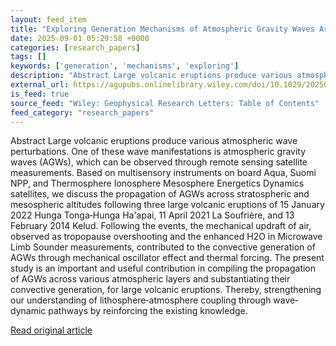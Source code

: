 ```yaml
---
layout: feed_item
title: "Exploring Generation Mechanisms of Atmospheric Gravity Waves Arising in Large Volcanic Eruptions"
date: 2025-09-01 05:29:58 +0000
categories: [research_papers]
tags: []
keywords: ['generation', 'mechanisms', 'exploring']
description: "Abstract Large volcanic eruptions produce various atmospheric wave perturbations"
external_url: https://agupubs.onlinelibrary.wiley.com/doi/10.1029/2025GL115607?af=R
is_feed: true
source_feed: "Wiley: Geophysical Research Letters: Table of Contents"
feed_category: "research_papers"
---
```


Abstract Large volcanic eruptions produce various atmospheric wave perturbations. One of these wave manifestations is atmospheric gravity waves (AGWs), which can be observed through remote sensing satellite measurements. Based on multisensory instruments on board Aqua, Suomi NPP, and Thermosphere Ionosphere Mesosphere Energetics Dynamics satellites, we discuss the propagation of AGWs across stratospheric and mesospheric altitudes following three large volcanic eruptions of 15 January 2022 Hunga Tonga‐Hunga Ha'apai, 11 April 2021 La Soufrière, and 13 February 2014 Kelud. Following the events, the mechanical updraft of air, observed as tropopause overshooting and the enhanced H2O in Microwave Limb Sounder measurements, contributed to the convective generation of AGWs through mechanical oscillator effect and thermal forcing. The present study is an important and useful contribution in compiling the propagation of AGWs across various atmospheric layers and substantiating their convective generation, for large volcanic eruptions. Thereby, strengthening our understanding of lithosphere‐atmosphere coupling through wave‐dynamic pathways by reinforcing the existing knowledge.

[Read original article](https://agupubs.onlinelibrary.wiley.com/doi/10.1029/2025GL115607?af=R)
